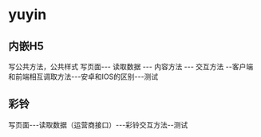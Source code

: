 # yuyin
## 内嵌H5
写公共方法，公共样式
写页面--- 读取数据 --- 内容方法 --- 交互方法 --客户端和前端相互调取方法---安卓和IOS的区别---测试
## 彩铃
写页面---读取数据（运营商接口）---彩铃交互方法--测试
